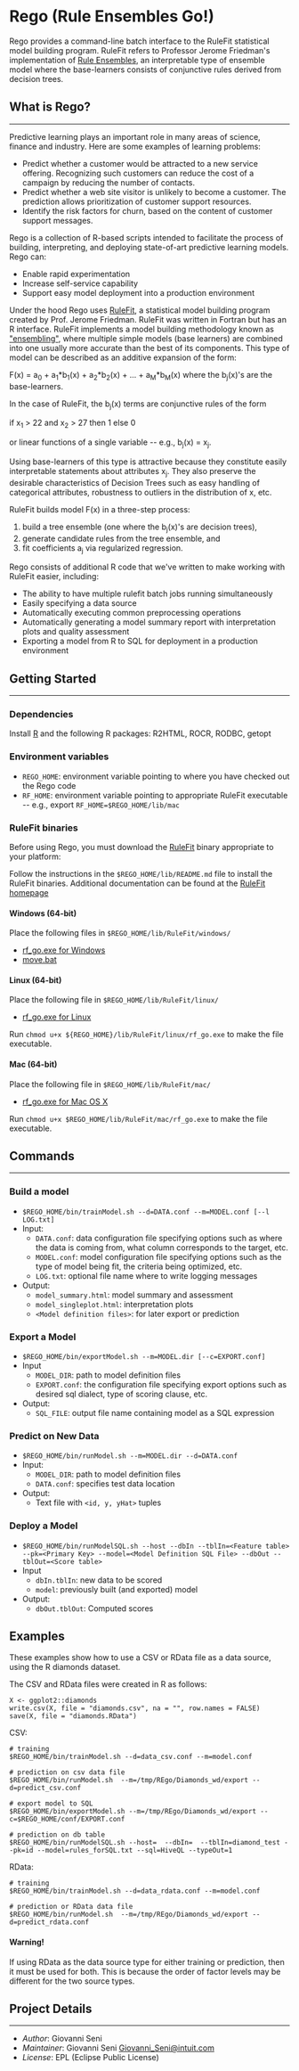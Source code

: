 Rego (Rule Ensembles Go!)
=========================

Rego provides a command-line batch interface to the RuleFit statistical model building program. RuleFit refers to Professor Jerome Friedman's implementation of [Rule Ensembles](
http://statweb.stanford.edu/~jhf/R_RuleFit.html), an interpretable type of ensemble model where the base-learners consists of conjunctive rules derived from decision trees.

## What is Rego?
----------------
Predictive learning plays an important role in many areas of science, finance and industry. Here are some examples of learning problems:

* Predict whether a customer would be attracted to a new service offering. Recognizing such customers can reduce the cost of a campaign by reducing the number of contacts.
* Predict whether a web site visitor is unlikely to become a customer. The prediction allows prioritization of customer support resources.
* Identify the risk factors for churn, based on the content of customer support messages.

Rego is a collection of R-based scripts intended to facilitate the process of building, interpreting, and deploying state-of-art predictive learning models. Rego can:

* Enable rapid experimentation
* Increase self-service capability
* Support easy model deployment into a production environment


Under the hood Rego uses [RuleFit](http://statweb.stanford.edu/~jhf/R_RuleFit.html), a statistical model building program created by Prof. Jerome Friedman. RuleFit was written in Fortran but has an R interface. RuleFit implements a model building methodology known as ["ensembling"](http://www.amazon.com/Ensemble-Methods-Data-Mining-Predictions/dp/1608452840), where multiple simple models (base learners) are combined into one usually more accurate than the best of its components. This type of model can be described as an additive expansion of the form:

F(x) = a<sub>0</sub> + a<sub>1</sub>*b<sub>1</sub>(x) + a<sub>2</sub>*b<sub>2</sub>(x) + ... + a<sub>M</sub>*b<sub>M</sub>(x) where the b<sub>j</sub>(x)'s are the base-learners.

In the case of RuleFit, the b<sub>j</sub>(x) terms are conjunctive rules of the form 

if x<sub>1</sub> > 22 and x<sub>2</sub> > 27 then 1 else 0

or linear functions of a single variable -- e.g., b<sub>j</sub>(x) = x<sub>j</sub>. 

Using base-learners of this type is attractive because they constitute easily interpretable statements about attributes x<sub>j</sub>. They also preserve the desirable characteristics of Decision Trees such as easy handling of categorical attributes, robustness to outliers in the distribution of x, etc.

RuleFit builds model F(x) in a three-step process:

1. build a tree ensemble (one where the b<sub>j</sub>(x)'s are decision trees), 
2. generate candidate rules from the tree ensemble, and 
3. fit coefficients a<sub>j</sub> via regularized regression.

Rego consists of additional R code that we've written to make working with RuleFit easier, including:

* The ability to have multiple rulefit batch jobs running simultaneously
* Easily specifying a data source
* Automatically executing common preprocessing operations
* Automatically generating a model summary report with interpretation plots and quality assessment
* Exporting a model from R to SQL for deployment in a production environment


## Getting Started
------------------
### Dependencies

Install [R](http://cran.us.r-project.org/) and the following R packages: R2HTML, ROCR, RODBC, getopt

### Environment variables

* ```REGO_HOME```: environment variable pointing to where you have checked out the Rego code
* ```RF_HOME```: environment variable pointing to appropriate RuleFit executable -- e.g., export ```RF_HOME=$REGO_HOME/lib/mac```

### RuleFit binaries

Before using Rego, you must download the [RuleFit](http://statweb.stanford.edu/~jhf/R_RuleFit.html) binary appropriate to your platform:

Follow the instructions in the ```$REGO_HOME/lib/README.md``` file to install the RuleFit binaries. Additional documentation can be found at the [RuleFit homepage](http://statweb.stanford.edu/~jhf/R_RuleFit.html)

#### Windows (64-bit)

Place the following files in ```$REGO_HOME/lib/RuleFit/windows/```

* [rf_go.exe for Windows](http://statweb.stanford.edu/~jhf/r-rulefit/rulefit3/windows/windows64/rf_go.exe)
* [move.bat](http://statweb.stanford.edu/~jhf/r-rulefit/rulefit3/windows/move.bat)

#### Linux (64-bit)

Place the following file in ```$REGO_HOME/lib/RuleFit/linux/```

* [rf_go.exe for Linux](http://statweb.stanford.edu/~jhf/r-rulefit/rulefit3/linux/linux64/rf_go.exe)

Run ```chmod u+x ${REGO_HOME}/lib/RuleFit/linux/rf_go.exe``` to make the file executable.

#### Mac (64-bit)

Place the following file in ```$REGO_HOME/lib/RuleFit/mac/```

* [rf_go.exe for Mac OS X](http://statweb.stanford.edu/~jhf/r-rulefit/rulefit3/mac/mac64/rf_go.exe)

Run ```chmod u+x $REGO_HOME/lib/RuleFit/mac/rf_go.exe``` to make the file executable.


## Commands
-----------

### Build a model

* ```$REGO_HOME/bin/trainModel.sh --d=DATA.conf --m=MODEL.conf [--l LOG.txt]```
* Input:
    * ```DATA.conf```: data configuration file specifying options such as where the data is coming from, what column corresponds to the target, etc.
    * ```MODEL.conf```: model configuration file specifying options such as the type of model being fit, the criteria being optimized, etc.
    * ```LOG.txt```: optional file name where to write logging messages
* Output:
    * ```model_summary.html```: model summary and assessment
    * ```model_singleplot.html```: interpretation plots
    * ```<Model definition files>```: for later export or prediction

### Export a Model

* ```$REGO_HOME/bin/exportModel.sh --m=MODEL.dir [--c=EXPORT.conf]```
* Input
    * ```MODEL_DIR```: path to model definition files
    * ```EXPORT.conf```: the configuration file specifying export options such as desired sql dialect, type of scoring clause, etc.
* Output:
    * ```SQL_FILE```: output file name containing model as a SQL expression

### Predict on New Data

* ```$REGO_HOME/bin/runModel.sh --m=MODEL.dir --d=DATA.conf```
* Input:
    * ```MODEL_DIR```: path to model definition files
    * ```DATA.conf```: specifies test data location
* Output:
    * Text file with ```<id, y, yHat>``` tuples
    
### Deploy a Model

* ```$REGO_HOME/bin/runModelSQL.sh --host --dbIn --tblIn=<Feature table> --pk=<Primary Key> --model=<Model Definition SQL File> --dbOut --tblOut=<Score table>```
* Input
    * ```dbIn.tblIn```: new data to be scored
    * ```model```: previously built (and exported) model
* Output:
    * ```dbOut.tblOut```: Computed scores


## Examples

These examples show how to use a CSV or RData file as a data source, using the R diamonds dataset.

The CSV and RData files were created in R as follows:

    X <- ggplot2::diamonds
    write.csv(X, file = "diamonds.csv", na = "", row.names = FALSE)
    save(X, file = "diamonds.RData")

CSV:

    # training
    $REGO_HOME/bin/trainModel.sh --d=data_csv.conf --m=model.conf
    
    # prediction on csv data file
    $REGO_HOME/bin/runModel.sh  --m=/tmp/REgo/Diamonds_wd/export --d=predict_csv.conf
    
    # export model to SQL    $REGO_HOME/bin/exportModel.sh --m=/tmp/REgo/Diamonds_wd/export --c=$REGO_HOME/conf/EXPORT.conf   
    # prediction on db table
    $REGO_HOME/bin/runModelSQL.sh --host=  --dbIn=  --tblIn=diamond_test --pk=id --model=rules_forSQL.txt --sql=HiveQL --typeOut=1
    
RData:

    # training
    $REGO_HOME/bin/trainModel.sh --d=data_rdata.conf --m=model.conf

    # prediction or RData data file
    $REGO_HOME/bin/runModel.sh  --m=/tmp/REgo/Diamonds_wd/export --d=predict_rdata.conf
    
    
    
#### Warning!

If using RData as the data source type for either training or prediction, then it must be used for both. This is because the order of factor levels may be different for the two source types.


## Project Details
------------------

* *Author*: Giovanni Seni
* *Maintainer*: Giovanni Seni <Giovanni_Seni@intuit.com>
* *License*: EPL (Eclipse Public License)
